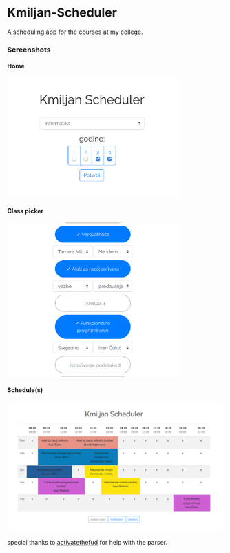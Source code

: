 # Kmiljan-Scheduler

A scheduling app for the courses at my college.

### Screenshots

#### Home

<img src="screenshots/home.png" width="400px">

#### Class picker

<img src="screenshots/pick.png" width="400px">

#### Schedule(s)

<img src="screenshots/schedule.png" width="700px">

special thanks to <a href="https://github.com/activatethefud">activatethefud</a> for help with the parser.
